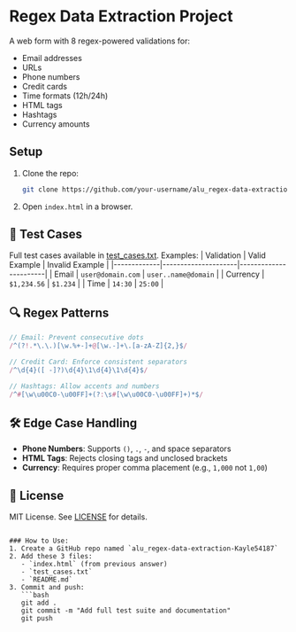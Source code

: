 # Regex Data Extraction Project

A web form with 8 regex-powered validations for:

- Email addresses
- URLs
- Phone numbers
- Credit cards
- Time formats (12h/24h)
- HTML tags
- Hashtags
- Currency amounts

## Setup

1. Clone the repo:
   ```bash
   git clone https://github.com/your-username/alu_regex-data-extraction-yourusername.git
   ```
2. Open `index.html` in a browser.

## 🧪 Test Cases

Full test cases available in [test_cases.txt](test_cases.txt). Examples:
| Validation | Valid Example | Invalid Example |
|-------------|---------------------|-----------------------|
| Email | `user@domain.com` | `user..name@domain` |
| Currency | `$1,234.56` | `$1.234` |
| Time | `14:30` | `25:00` |

## 🔍 Regex Patterns

```javascript
// Email: Prevent consecutive dots
/^(?!.*\.\.)[\w.%+-]+@[\w.-]+\.[a-zA-Z]{2,}$/

// Credit Card: Enforce consistent separators
/^\d{4}([ -]?)\d{4}\1\d{4}\1\d{4}$/

// Hashtags: Allow accents and numbers
/^#[\w\u00C0-\u00FF]+(?:\s#[\w\u00C0-\u00FF]+)*$/
```

## 🛠 Edge Case Handling

- **Phone Numbers**: Supports `()`, `.`, `-`, and space separators
- **HTML Tags**: Rejects closing tags and unclosed brackets
- **Currency**: Requires proper comma placement (e.g., `1,000` not `1,00`)

## 📜 License

MIT License. See [LICENSE](LICENSE) for details.

````

### How to Use:
1. Create a GitHub repo named `alu_regex-data-extraction-Kayle54187`
2. Add these 3 files:
   - `index.html` (from previous answer)
   - `test_cases.txt`
   - `README.md`
3. Commit and push:
   ```bash
   git add .
   git commit -m "Add full test suite and documentation"
   git push
````
